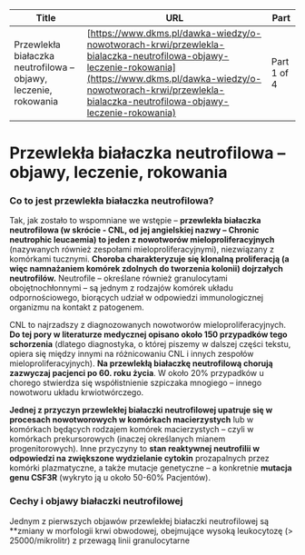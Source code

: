 | **Title**       | **URL**           | **Part**              |
|-----------------|-------------------|-----------------------|
| Przewlekła białaczka neutrofilowa – objawy, leczenie, rokowania         | [https://www.dkms.pl/dawka-wiedzy/o-nowotworach-krwi/przewlekla-bialaczka-neutrofilowa-objawy-leczenie-rokowania](https://www.dkms.pl/dawka-wiedzy/o-nowotworach-krwi/przewlekla-bialaczka-neutrofilowa-objawy-leczenie-rokowania)    | Part 1 of 4          |

# Przewlekła białaczka neutrofilowa – objawy, leczenie, rokowania

### Co to jest przewlekła białaczka neutrofilowa?


Tak, jak zostało to wspomniane we wstępie – **przewlekła białaczka neutrofilowa (w skrócie \- CNL, od jej angielskiej nazwy – Chronic neutrophic leucaemia) to jeden z nowotworów mieloproliferacyjnych** (nazywanych również zespołami mieloproliferacyjnymi), niezwiązany z komórkami tucznymi. **Choroba charakteryzuje się klonalną proliferacją (a więc namnażaniem komórek zdolnych do tworzenia kolonii) dojrzałych neutrofilów.** Neutrofile – określane również granulocytami obojętnochłonnymi – są jednym z rodzajów komórek układu odpornościowego, biorących udział w odpowiedzi immunologicznej organizmu na kontakt z patogenem.


CNL to najrzadszy z diagnozowanych nowotworów mieloproliferacyjnych. **Do tej pory w literaturze medycznej opisano około 150 przypadków tego schorzenia** (dlatego diagnostyka, o której piszemy w dalszej części tekstu, opiera się między innymi na różnicowaniu CNL i innych zespołów mieloproliferacyjnych). **Na przewlekłą białaczkę neutrofilową chorują zazwyczaj pacjenci po 60\. roku życia**. W około 20% przypadków u chorego stwierdza się współistnienie szpiczaka mnogiego – innego nowotworu układu krwiotwórczego.


**Jednej z przyczyn przewlekłej białaczki neutrofilowej upatruje się w procesach nowotworowych w komórkach macierzystych** lub w komórkach będących rodzajem komórek macierzystych – czyli w komórkach prekursorowych (inaczej określanych mianem progenitorowych). Inne przyczyny to **stan reaktywnej neutrofilii w odpowiedzi na zwiększone wydzielanie cytokin** prozapalnych przez komórki plazmatyczne, a także mutacje genetyczne – a konkretnie **mutacja genu CSF3R** (wykryto ją u około 50\-60% Pacjentów).


### Cechy i objawy białaczki neutrofilowej


Jednym z pierwszych objawów przewlekłej białaczki neutrofilowej są **zmiany w morfologii krwi obwodowej, obejmujące wysoką leukocytozę (\> 25000/mikrolitr) z przewagą linii granulocytarne
